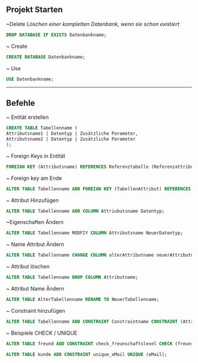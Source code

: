 ## Projekt Starten

~Delete 
*Löschen einer kompletten Datenbank, wenn sie schon existiert*
```sql
DROP DATABASE IF EXISTS Datenbankname;
```

~ Create
```sql
CREATE DATABASE Datenbankname;
```

~ Use
```sql
USE Datenbankname;
```

---
## Befehle

~ Entität erstellen
```sql
CREATE TABLE Tabellenname (
Attributsname1 | Datentyp | Zusätzliche Parameter,
Attributsname2 | Datentyp | Zusätzliche Parameter
);
```

~ Foreign Keys in Entität
```sql
FOREIGN KEY (Attributsname) REFERENCES Referenztabelle (Referenzattribut);
```
~ Foreign key am Ende 
```sql
ALTER TABLE Tabellenname ADD FOREIGN KEY (TabellenAttribut) REFERENCES Referenztabelle (Referenzattribut);
```

~ Attribut Hinzufügen
```sql
ALTER TABLE Tabellenname ADD COLUMN Attriubutsname Datentyp;
```

~Eigenschaften Ändern 
```sql
ALTER TABLE Tabellenname MODFIY COLUMN Attributsname NeuerDatentyp;
```

~ Name Attribut Ändern
```sql
ALTER TABLE Tabellenname CHANGE COLUMN alterAttributname neuerAttributname Datentyp;
```

~ Attribut löschen
```sql
ALTER TABLE Tabellenname DROP COLUMN Attributname;
```

~ Attribut Name Ändern
```sql
ALTER TABLE AlterTabellenname RENAME TO NeuerTabellenname;
```

~ Constraint hinzufügen
```sql
ALTER TABLE Tabellenname ADD CONSTRAINT Constraintname CONSTRAINT (Attributname);
```

~ Beispiele CHECK / UNIQUE
```sql
ALTER TABLE freund ADD CONSTRAINT check_freunschaftslevel CHECK (freunschaftslevel >= 0 AND freunschaftslevel <= 100);

ALTER TABLE kunde ADD CONSTRAINT unique_eMail UNIQUE (eMail);
```
